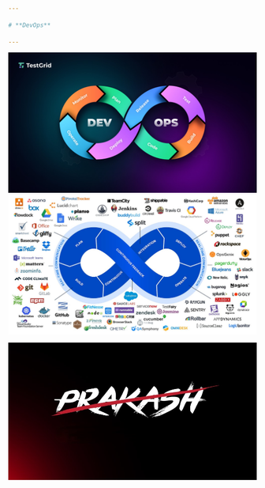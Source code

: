 ```yaml
---

# **DevOps**

---
```

![24ag5a0510](devops.jpg)
![24ag5a0510](DevOpsTools.jpg)




![24ag5a0510](Prash.jpg)






